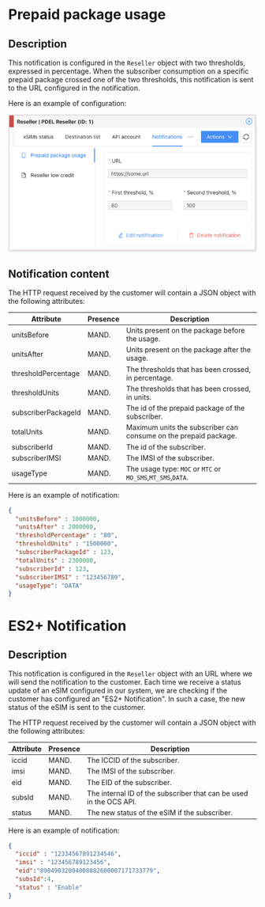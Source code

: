 # Prepaid package usage
## Description
This notification is configured in the `Reseller` object with two thresholds, expressed in percentage. When
the subscriber consumption on a specific prepaid package crossed one of the two thresholds, this notification is sent
to the URL configured in the notification.

Here is an example of configuration:

![reseller_package_notif.png](pics%2Freseller_package_notif.png)

## Notification content
The HTTP request received by the customer will contain a JSON object with the following attributes:

| Attribute           | Presence | Description                                                      |
|---------------------|----------|------------------------------------------------------------------|
| unitsBefore         | MAND.    | Units present on the package before the usage.                   |
| unitsAfter          | MAND.    | Units present on the package after the usage.                    |
| thresholdPercentage | MAND.    | The thresholds that has been crossed, in percentage.             |
| thresholdUnits      | MAND.    | The thresholds that has been crossed, in units.                  |
| subscriberPackageId | MAND.    | The id of the prepaid package of the subscriber.                 |
| totalUnits          | MAND.    | Maximum units the subscriber can consume on the prepaid package. |
| subscriberId        | MAND.    | The id of the subscriber.                                        |
| subscriberIMSI      | MAND.    | The IMSI of the subscriber.                                      |
| usageType           | MAND.    | The usage type: `MOC` or `MTC` or `MO_SMS`,`MT_SMS`,`DATA`.      |

Here is an example of notification:

```json
{
  "unitsBefore" : 1000000,
  "unitsAfter" : 2000000,
  "thresholdPercentage" : "80",
  "thresholdUnits" : "1500000",
  "subscriberPackageId" : 123,
  "totalUnits" : 2300000,
  "subscriberId" : 123,
  "subscriberIMSI" : "123456789",
  "usageType": "DATA"
}
```


# ES2+ Notification
## Description
This notification is configured in the `Reseller` object with an URL where we will send the notification to the customer.
Each time we receive a status update of an eSIM configured in our system, we are checking if the customer has configured
an "ES2+ Notification". In such a case, the new status of the eSIM is sent to the customer.

The HTTP request received by the customer will contain a JSON object with the following attributes:

| Attribute | Presence | Description                                                        |
|-----------|----------|--------------------------------------------------------------------|
| iccid     | MAND.    | The ICCID of the subscriber.                                       |
| imsi      | MAND.    | The IMSI of the subscriber.                                        |
| eid       | MAND.    | The EID of the subscriber.                                           |
| subsId    | MAND.    | The internal ID of the subscriber that can be used in the OCS API. |
| status    | MAND.    | The new status of the eSIM if the subscriber.                      |

Here is an example of notification:

```json
{
  "iccid" : "12334567891234546",
  "imsi" : "123456789123456",
  "eid":"89049032004008882600007171733779",
  "subsId":4,
  "status" : "Enable"
}
```
